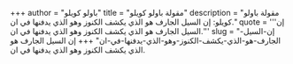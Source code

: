 +++
author = "باولو كويلو"
title = "مقولة باولو كويلو"
description = "مقولة باولو كويلو: إن السيل الجارف هو الذي يكشف الكنوز وهو الذي يدفنها في ان."
quote = '''إن السيل الجارف هو الذي يكشف الكنوز وهو الذي يدفنها في ان.'''
slug = "إن-السيل-الجارف-هو-الذي-يكشف-الكنوز-وهو-الذي-يدفنها-في-ان"
+++
إن السيل الجارف هو الذي يكشف الكنوز وهو الذي يدفنها في ان.
